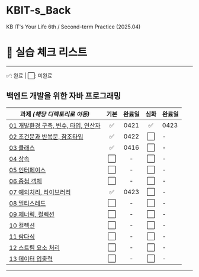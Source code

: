 # KBIT-s_Back
KB IT's Your Life 6th / Second-term Practice (2025.04)

# 📝 실습 체크 리스트

---

✅: 완료 | ⬜: 미완료

## 백엔드 개발을 위한 자바 프로그래밍

| 과제 _(해당 디렉토리로 이동)_             | 기본 | 완료일 | 심화 | 완료일 |
| ----------------------------------------- | :--: | :----: | :--: | ------ |
| [01 개발환경 구축, 변수, 타입, 연산자](#) |  ✅  |  0421  |  ✅  | 0423   |
| [02 조건문과 반복문, 참조타입](#)         |  ✅  |   0422    |  ⬜  | -      |
| [03 클래스](#)                            |  ✅  |   0416   |  ⬜  | -      |
| [04 상속](#)                              |  ⬜  |   -    |  ⬜  | -      |
| [05 인터페이스](#)                        |  ⬜  |   -    |  ⬜  | -      |
| [06 중첩 객체](#)                         |  ⬜  |   -    |  ⬜  | -      |
| [07 예외처리, 라이브러리](#)              |  ✅  |   0423    |  ⬜  | -      |
| [08 멀티스레드](#)                        |  ⬜  |   -    |  ⬜  | -      |
| [09 제너릭, 컬렉션](#)                    |  ⬜  |   -    |  ⬜  | -      |
| [10 컬렉션](#)                            |  ⬜  |   -    |  ⬜  | -      |
| [11 람다식](#)                            |  ⬜  |   -    |  ⬜  | -      |
| [12 스트림 요소 처리](#)                  |  ⬜  |   -    |  ⬜  | -      |
| [13 데이터 입출력](#)                     |  ⬜  |   -    |  ⬜  | -      |

---
